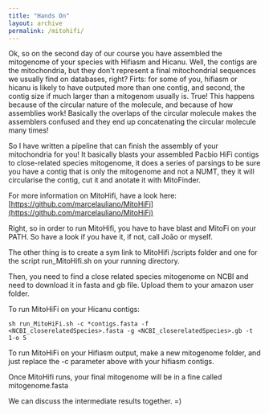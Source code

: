 ```yaml
---
title: "Hands On"
layout: archive
permalink: /mitohifi/
---  
```



Ok, so on the second day of our course you have assembled the mitogenome of your species with Hifiasm and Hicanu. Well, the contigs are the mitochondria, but they don't represent a final mitochondrial sequences we usually find on databases, right? Firts: for some of you, hifiasm or hicanu is likely to have outputed more than one contig, and second, the contig size if much larger than a mitogenom usually is. True! This happens because of the circular nature of the molecule, and because of how assemblies work! Basically the overlaps of the circular molecule makes the assemblers confused and they end up concatenating the circular molecule many times!

So I have written a pipeline that can finish the assembly of your mitochondria for you! It basically blasts your assembled Pacbio HiFi contigs to close-related species mitogenome, it does a series of parsings to be sure you have a contig that is only the mitogenome and not a NUMT, they it will circularise the contig, cut it and anotate it with MitoFinder.

For more information on MitoHifi, have a look here: [https://github.com/marcelauliano/MitoHiFi](https://github.com/marcelauliano/MitoHiFi)

Right, so in order to run MitoHifi, you have to have blast and MitoFi on your PATH. So have a look if you have it, if not, call Joāo or myself.

The other thing is to create a sym link to MitoHifi /scripts folder and one for the script run_MitoHifi.sh on your running directory.

Then, you need to find a close related species mitogenome on NCBI and need to download it in fasta and gb file. Upload them to your amazon user folder. 

To run MitoHiFi on your Hicanu contigs:

```console  
sh run_MitoHiFi.sh -c *contigs.fasta -f <NCBI_closerelatedSpecies>.fasta -g <NCBI_closerelatedSpecies>.gb -t 1-o 5 
```  

To run MitoHiFi on your Hifiasm output, make a new mitogenome folder, and just replace the -c parameter above with your hifiasm contigs.

Once MitoHifi runs, your final mitogenome will be in a fine called mitogenome.fasta

We can discuss the intermediate results together. =)
